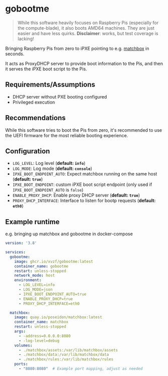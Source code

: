 # gobootme
> While this software heavily focuses on Raspberry Pis (especially for the compute-blade), it also boots AMD64 machines. They are just easier and have less quirks.
> **Disclaimer**: works, but test coverage is lacking!


Bringing Raspberry Pis from zero to iPXE pointing to e.g. [matchbox](http://matchbox.psdn.io) in seconds.

It acts as ProxyDHCP server to provide boot information to the Pis, and then it serves the iPXE boot script to the Pis.

## Requirements/Assumptions
- DHCP server without PXE booting configured
- Privileged execution

## Recommendations
While this software tries to boot the Pis from zero, it's recommended to use the UEFI firmware for the most reliable booting experience.

## Configuration
- `LOG_LEVEL`: Log level (**default: `info`**)
- `LOG_MODE`: Log mode (**default: `console`**)
- `IPXE_BOOT_ENDPOINT_AUTO`: Expect matchbox running on the same host (**default: `true`**)
- `IPXE_BOOT_ENDPOINT`: custom iPXE boot script endpoint (only used if `IPXE_BOOT_ENDPOINT_AUTO` is `false`)
- `ENABLE_PROXY_DHCP`: Enable proxy DHCP server (**default: `true`**)
- `PROXY_DHCP_INTERFACE`: Interface to listen for bootp requests (**default: `eth0`**)

## Example runtime

e.g. bringing up matchbox and gobootme in docker-compose
```yaml
version: '3.8'

services:
  gobootme:
    image: ghcr.io/xvzf/gobootme:latest
    container_name: gobootme
    restart: unless-stopped
    network_mode: host
    environment:
      - LOG_LEVEL=info
      - LOG_MODE=json
      - IPXE_BOOT_ENDPOINT_AUTO=true
      - ENABLE_PROXY_DHCP=true
      - PROXY_DHCP_INTERFACE=eth0

  matchbox:
    image: quay.io/poseidon/matchbox:latest
    container_name: matchbox
    restart: unless-stopped
    args:
      - -address=0.0.0.0:8080
      - -log-level=debug
    volumes:
      - ./matchbox/assets:/var/lib/matchbox/assets
      - ./matchbox/data:/var/lib/matchbox/data
      - ./matchbox/rules:/var/lib/matchbox/rules
    ports:
      - "8080:8080"  # Example port mapping, adjust as needed
```

